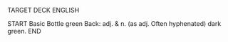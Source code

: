 TARGET DECK
ENGLISH

START
Basic
Bottle green
Back: adj. & n. (as adj. Often hyphenated) dark green.
END

